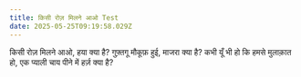 ```yaml
---
title: किसी रोज़ मिलने आओ Test
date: 2025-05-25T09:19:58.029Z
---
```


किसी रोज़ मिलने आओ, हया क्या है?
गुफ़्तगू मौकूफ़ हुई, माजरा क्या है?
कभी यूँ भी हो कि हमसे मुलाक़ात हो,
एक प्याली चाय पीने में हर्ज़ क्या है?
